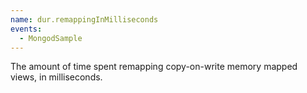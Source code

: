 ```yaml
---
name: dur.remappingInMilliseconds
events:
  - MongodSample
---
```


The amount of time spent remapping copy-on-write memory mapped views, in milliseconds.